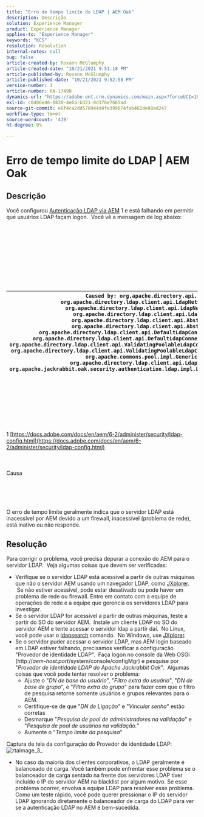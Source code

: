```yaml
---
title: "Erro de tempo limite do LDAP | AEM Oak"
description: Descrição
solution: Experience Manager
product: Experience Manager
applies-to: "Experience Manager"
keywords: "KCS"
resolution: Resolution
internal-notes: null
bug: false
article-created-by: Roxann McGlumphy
article-created-date: "10/21/2021 9:51:18 PM"
article-published-by: Roxann McGlumphy
article-published-date: "10/21/2021 9:52:58 PM"
version-number: 1
article-number: KA-17498
dynamics-url: "https://adobe-ent.crm.dynamics.com/main.aspx?forceUCI=1&pagetype=entityrecord&etn=knowledgearticle&id=72595e04-b932-ec11-b6e5-000d3a5ba97a"
exl-id: c0406e46-0830-4e6a-b321-0d176e7665ad
source-git-commit: e8f4ca2dd578944d4fe399074fab461de88ad247
workflow-type: tm+mt
source-wordcount: '439'
ht-degree: 0%

---
```


# Erro de tempo limite do LDAP | AEM Oak

## Descrição


Você configurou [Autenticação LDAP via AEM](https://docs.adobe.com/docs/en/aem/6-2/administer/security/ldap-config.html) 1 e está falhando em permitir que usuários LDAP façam logon.  Você vê a mensagem de log abaixo:
<br><br><br><br><br> <br><br> <br><br><br><br>

| `Caused by: org.apache.directory.api.ldap.model.exception.LdapException: TimeOut occurred``at org.apache.directory.ldap.client.api.LdapNetworkConnection.writeRequest(LdapNetworkConnection.java:4106)``at org.apache.directory.ldap.client.api.LdapNetworkConnection.bindAsync(LdapNetworkConnection.java:1290)``at org.apache.directory.ldap.client.api.LdapNetworkConnection.bind(LdapNetworkConnection.java:1188)``at org.apache.directory.ldap.client.api.AbstractLdapConnection.bind(AbstractLdapConnection.java:127)``at org.apache.directory.ldap.client.api.AbstractLdapConnection.bind(AbstractLdapConnection.java:112)``at org.apache.directory.ldap.client.api.DefaultLdapConnectionFactory.bindConnection(DefaultLdapConnectionFactory.java:64)``at org.apache.directory.ldap.client.api.DefaultLdapConnectionFactory.newLdapConnection(DefaultLdapConnectionFactory.java:107)``at org.apache.directory.ldap.client.api.ValidatingPoolableLdapConnectionFactory.makeObject(ValidatingPoolableLdapConnectionFactory.java:133)``at org.apache.directory.ldap.client.api.ValidatingPoolableLdapConnectionFactory.makeObject(ValidatingPoolableLdapConnectionFactory.java:59)``at org.apache.commons.pool.impl.GenericObjectPool.borrowObject(GenericObjectPool.java:1188)``at org.apache.directory.ldap.client.api.LdapConnectionPool.getConnection(LdapConnectionPool.java:123)``at org.apache.jackrabbit.oak.security.authentication.ldap.impl.LdapIdentityProvider.connect(LdapIdentityProvider.java:771)``... 57 common frames omitted` |
| --- |

<br><br><br><br><br> <br><br>
1 [https://docs.adobe.com/docs/en/aem/6-2/administer/security/ldap-config.html](https://docs.adobe.com/docs/en/aem/6-2/administer/security/ldap-config.html)
<br><br><br><br>Causa<br><br><br><br><br><br>
O erro de tempo limite geralmente indica que o servidor LDAP está inacessível por AEM devido a um firewall, inacessível (problema de rede), está inativo ou não responde.


## Resolução


Para corrigir o problema, você precisa depurar a conexão do AEM para o servidor LDAP.  Veja algumas coisas que devem ser verificadas:

- Verifique se o servidor LDAP está acessível a partir de outras máquinas que não o servidor AEM usando um navegador LDAP, como [JXplorer](http://jxplorer.org/).  Se não estiver acessível, pode estar desativado ou pode haver um problema de rede ou firewall. Entre em contato com a equipe de operações de rede e a equipe que gerencia os servidores LDAP para investigar.
- Se o servidor LDAP for acessível a partir de outras máquinas, teste a partir do SO do servidor AEM.  Instale um cliente LDAP no SO do servidor AEM e tente acessar o servidor ldap a partir daí.  No Linux, você pode usar o [ldapsearch](https://access.redhat.com/documentation/en-US/Red_Hat_Directory_Server/8.2/html/Administration_Guide/Examples-of-common-ldapsearches.html) comando.  No Windows, use [JXplorer](http://jxplorer.org/).
- Se o servidor puder acessar o servidor LDAP, mas AEM login baseado em LDAP estiver falhando, precisamos verificar a configuração &quot;Provedor de identidade LDAP&quot;.  Faça logon no console da Web OSGi (http://*aem-host:port*/system/console/configMgr) e pesquise por &quot;*Provedor de identidade LDAP do Apache Jackrabbit Oak*&quot;.  Algumas coisas que você pode tentar resolver o problema:
   - Ajuste o &quot;*DN de base do usuário*&quot;, &quot;*Filtro extra do usuário*&quot;, &quot;*DN de base de grupo*&quot;, e &quot;*Filtro extra do grupo*&quot; para fazer com que o filtro de pesquisa retorne somente usuários e grupos relevantes para o AEM.
   - Certifique-se de que &quot;*DN de Ligação*&quot; e &quot;*Vincular senha*&quot; estão corretas
   - Desmarque &quot;*Pesquisa de pool de administradores na validação*&quot; e &quot;*Pesquisa de pool de usuários na validação.*&quot;
   - Aumente o &quot;*Tempo limite da pesquisa*&quot;


Captura de tela da configuração do Provedor de identidade LDAP:
![rtaimage_3_](https://helpx.adobe.com/content/dam/help/en/experience-manager/kb/LDAP-error/jcr%3acontent/main-pars/image/rtaimage_3_.png "rtaimage_3_")
- No caso da maioria dos clientes corporativos, o LDAP geralmente é balanceado de carga. Você também pode enfrentar esse problema se o balanceador de carga sentado na frente dos servidores LDAP tiver incluído o IP do servidor AEM na blacklist por algum motivo. Se esse problema ocorrer, envolva a equipe LDAP para resolver esse problema. Como um teste rápido, você pode querer pressionar o IP do servidor LDAP ignorando diretamente o balanceador de carga do LDAP para ver se a autenticação LDAP no AEM é bem-sucedida.
